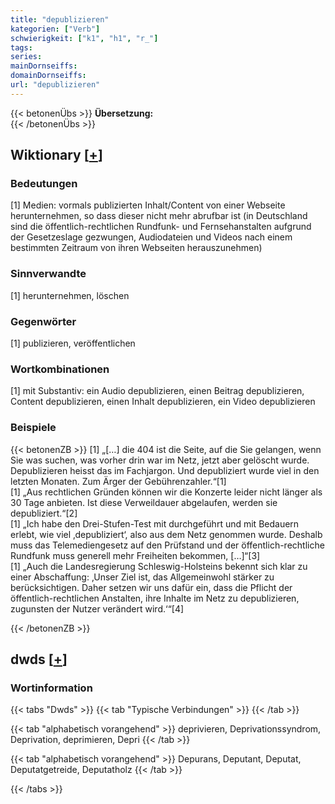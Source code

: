```yaml
---
title: "depublizieren"
kategorien: ["Verb"]
schwierigkeit: ["k1", "h1", "r_"]
tags:
series:
mainDornseiffs:
domainDornseiffs:
url: "depublizieren"
---
```


{{< betonenÜbs >}}
**Übersetzung:**  
{{< /betonenÜbs >}}

## Wiktionary [[+](https://de.wiktionary.org/wiki/depublizieren)]

### Bedeutungen
[1] Medien: vormals publizierten Inhalt/Content von einer Webseite herunternehmen, so dass dieser nicht mehr abrufbar ist (in Deutschland sind die öffentlich-rechtlichen Rundfunk- und Fernsehanstalten aufgrund der Gesetzeslage gezwungen, Audiodateien und Videos nach einem bestimmten Zeitraum von ihren Webseiten herauszunehmen)  

### Sinnverwandte
[1] herunternehmen, löschen  

### Gegenwörter
[1] publizieren, veröffentlichen  

### Wortkombinationen
[1] mit Substantiv: ein Audio depublizieren, einen Beitrag depublizieren, Content depublizieren, einen Inhalt depublizieren, ein Video depublizieren  

### Beispiele
{{< betonenZB >}}
[1] „[…] die 404 ist die Seite, auf die Sie gelangen, wenn Sie was suchen, was vorher drin war im Netz, jetzt aber gelöscht wurde. Depublizieren heisst das im Fachjargon. Und depubliziert wurde viel in den letzten Monaten. Zum Ärger der Gebührenzahler.“[1]  
[1] „Aus rechtlichen Gründen können wir die Konzerte leider nicht länger als 30 Tage anbieten. Ist diese Verweildauer abgelaufen, werden sie depubliziert.“[2]  
[1] „Ich habe den Drei-Stufen-Test mit durchgeführt und mit Bedauern erlebt, wie viel ‚depubliziert‘, also aus dem Netz genommen wurde. Deshalb muss das Telemediengesetz auf den Prüfstand und der öffentlich-rechtliche Rundfunk muss generell mehr Freiheiten bekommen, […]“[3]  
[1] „Auch die Landesregierung Schleswig-Holsteins bekennt sich klar zu einer Abschaffung: ‚Unser Ziel ist, das Allgemeinwohl stärker zu berücksichtigen. Daher setzen wir uns dafür ein, dass die Pflicht der öffentlich-rechtlichen Anstalten, ihre Inhalte im Netz zu depublizieren, zugunsten der Nutzer verändert wird.‘“[4]  

{{< /betonenZB >}}


## dwds [[+](https://www.dwds.de/wb/depublizieren)]

### Wortinformation
{{< tabs "Dwds" >}}
{{< tab "Typische Verbindungen" >}}
{{< /tab >}}

{{< tab "alphabetisch vorangehend" >}}
deprivieren, Deprivationssyndrom, Deprivation, deprimieren, Depri
{{< /tab >}}

{{< tab "alphabetisch vorangehend" >}}
Depurans, Deputant, Deputat, Deputatgetreide, Deputatholz
{{< /tab >}}

{{< /tabs >}}

